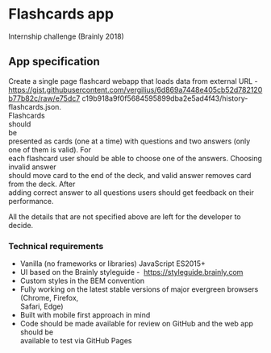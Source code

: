 # Flashcards app

Internship challenge (Brainly 2018)

## App specification

Create   a   single   page   flashcard   webapp   that   loads   data   from   external   URL   -  
https://gist.githubusercontent.com/vergilius/6d869a7448e405cb52d782120b77b82c/raw/e75dc7
c19b918a9f0f5684595899dba2e5ad4f43/history-flashcards.json.  
Flashcards  
should  
be  
presented   as   cards   (one   at   a   time)   with   questions   and   two   answers   (only   one   of   them   is   valid).   For  
each   flashcard   user   should   be   able   to   choose   one   of   the   answers.   Choosing   invalid   answer  
should   move   card   to   the   end   of   the   deck,   and   valid   answer   removes   card   from   the   deck.   After  
adding correct answer to all questions users should get feedback on their performance.

All the details that are not specified above are left for the developer to decide.


### Technical requirements

* Vanilla (no frameworks or libraries) JavaScript ES2015+
* UI based on the Brainly styleguide - ​ https://styleguide.brainly.com
* Custom styles in the BEM convention
* Fully   working   on   the   latest   stable   versions   of   major   evergreen   browsers   (Chrome,   Firefox,  
Safari, Edge)
* Built with mobile first approach in mind
* Code   should   be   made   available   for   review   on   GitHub   and   the   web   app   should   be  
available to test via GitHub Pages

